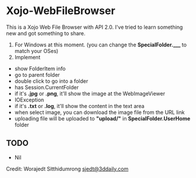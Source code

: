 # Xojo-WebFileBrowser

This is a Xojo Web File Browser with API 2.0. I've tried to learn something new and got something to share.

1. For Windows at this moment. (you can change the **SpecialFolder.___** to match your OSes)
2. Implement 
  - show FolderItem info
  - go to parent folder
  - double click to go into a folder 
  - has Session.CurrentFolder
  - if it's **.jpg** or **.png**, it'll show the image at the WebImageViewer
  - IOException
  - if it's **.txt** or **.log**, it'll show the content in the text area
  - when select image, you can download the image file from the URL link
  - uploading file will be uploaded to **"upload/"** in **SpecialFolder.UserHome** folder
  
## TODO
- Nil

Credit: Worajedt Sitthidumrong <sjedt@3ddaily.com>
